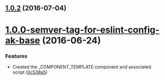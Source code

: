 <a name="1.0.2"></a>
## [1.0.2](https://aui-team-bot/https://bitbucket.org/atlassian/atlaskit/compare/1.0.0-semver-tag-for-eslint-config-ak-base...v1.0.2) (2016-07-04)



<a name="1.0.0-semver-tag-for-eslint-config-ak-base"></a>
# [1.0.0-semver-tag-for-eslint-config-ak-base](https://aui-team-bot/https://bitbucket.org/atlassian/atlaskit/compare/0c538a5...1.0.0-semver-tag-for-eslint-config-ak-base) (2016-06-24)


### Features

* Created the _COMPONENT_TEMPLATE component and associated script ([0c538a5](https://aui-team-bot/https://bitbucket.org/atlassian/atlaskit/commits/0c538a5))



